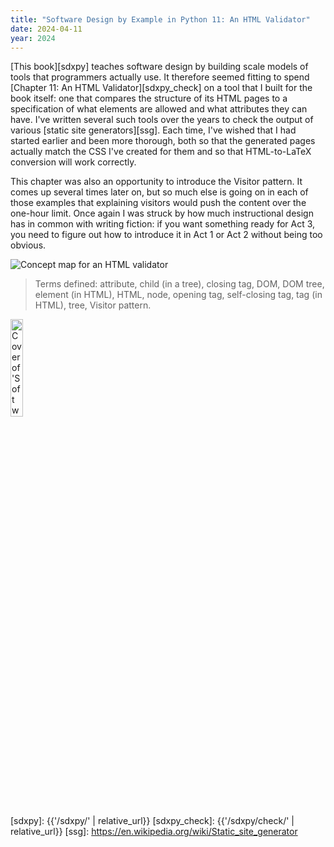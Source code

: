 ```yaml
---
title: "Software Design by Example in Python 11: An HTML Validator"
date: 2024-04-11
year: 2024
---
```


[This book][sdxpy] teaches software design by building scale models of tools that programmers actually use.
It therefore seemed fitting to spend
[Chapter 11: An HTML Validator][sdxpy_check]
on a tool that I built for the book itself:
one that compares the structure of its HTML pages
to a specification of what elements are allowed and what attributes they can have.
I've written several such tools over the years
to check the output of various [static site generators][ssg].
Each time,
I've wished that I had started earlier and been more thorough,
both so that the generated pages actually match the CSS I've created for them
and so that HTML-to-LaTeX conversion will work correctly.

This chapter was also an opportunity to introduce the Visitor pattern.
It comes up several times later on,
but so much else is going on in each of those examples
that explaining visitors would push the content over the one-hour limit.
Once again I was struck by how much instructional design has in common with writing fiction:
if you want something ready for Act 3,
you need to figure out how to introduce it in Act 1 or Act 2
without being too obvious.

<img class="centered" src="{{'/sdxpy/check/concept_map.svg' | relative_url}}" alt="Concept map for an HTML validator"/>

> Terms defined: attribute, child (in a tree), closing tag, DOM, DOM tree, element (in HTML), HTML, node, opening tag, self-closing tag, tag (in HTML), tree, Visitor pattern.

<a href="https://www.routledge.com/Software-Design-by-Example-A-Tool-Based-Introduction-with-Python/Wilson/p/book/9781032725215"><img src="{{'/sdxpy/sdxpy-cover.png' | relative_url}}" alt="Cover of 'Software Design by Example'" width="20%" class="centered">
</a>

[sdxpy]: {{'/sdxpy/' | relative_url}}
[sdxpy_check]: {{'/sdxpy/check/' | relative_url}}
[ssg]: https://en.wikipedia.org/wiki/Static_site_generator
